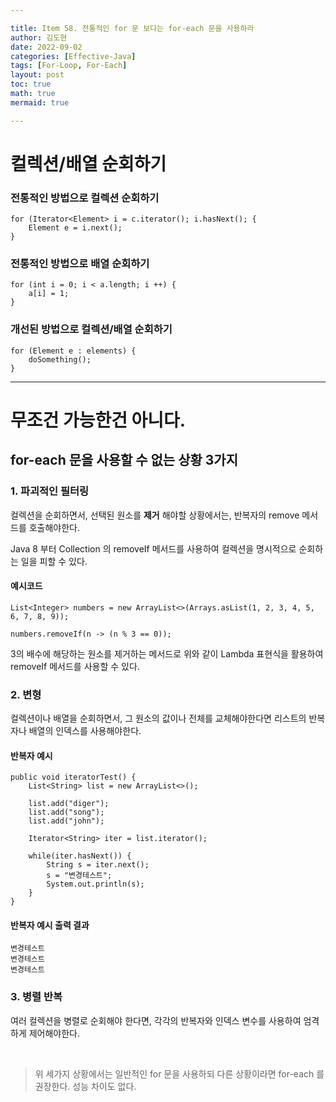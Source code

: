 ```yaml
---

title: Item 58. 전통적인 for 문 보다는 for-each 문을 사용하라
author: 김도현
date: 2022-09-02
categories: [Effective-Java]
tags: [For-Loop, For-Each]
layout: post
toc: true
math: true
mermaid: true

---
```


# 컬렉션/배열 순회하기

### 전통적인 방법으로 컬렉션 순회하기

    for (Iterator<Element> i = c.iterator(); i.hasNext(); {
        Element e = i.next();
    }

### 전통적인 방법으로 배열 순회하기

    for (int i = 0; i < a.length; i ++) {
        a[i] = 1;
    }

### 개선된 방법으로 컬렉션/배열 순회하기

    for (Element e : elements) {
        doSomething();
    }

---

# 무조건 가능한건 아니다.

## for-each 문을 사용할 수 없는 상황 3가지

### 1. 파괴적인 필터링

컬렉션을 순회하면서, 선택된 원소를 **제거** 해야할 상황에서는, 반복자의 remove 메서드를 호출해야한다.

Java 8 부터 Collection 의 removeIf 메서드를 사용하여 컬렉션을 명시적으로 순회하는 일을 피할 수 있다.

#### 예시코드

    List<Integer> numbers = new ArrayList<>(Arrays.asList(1, 2, 3, 4, 5, 6, 7, 8, 9));

    numbers.removeIf(n -> (n % 3 == 0));

3의 배수에 해당하는 원소를 제거하는 메서드로 위와 같이 Lambda 표현식을 활용하여 removeIf 메서드를 사용할 수 있다.

### 2. 변형

컬렉션이나 배열을 순회하면서, 그 원소의 값이나 전체를 교체해야한다면 리스트의 반복자나 배열의 인덱스를 사용해야한다.

#### 반복자 예시

    public void iteratorTest() {
        List<String> list = new ArrayList<>();

        list.add("diger");
        list.add("song");
        list.add("john");

        Iterator<String> iter = list.iterator();

        while(iter.hasNext()) {
            String s = iter.next();
            s = "변경테스트";
            System.out.println(s);
        }
    }

#### 반복자 예시 출력 결과

    변경테스트
    변경테스트
    변경테스트

### 3. 병렬 반복

여러 컬렉션을 병렬로 순회해야 한다면, 각각의 반복자와 인덱스 변수를 사용하여 엄격하게 제어해야한다.

<br>

> 위 세가지 상황에서는 일반적인 for 문을 사용하되 다른 상황이라면 for-each 를 권장한다. 성능 차이도 없다.
